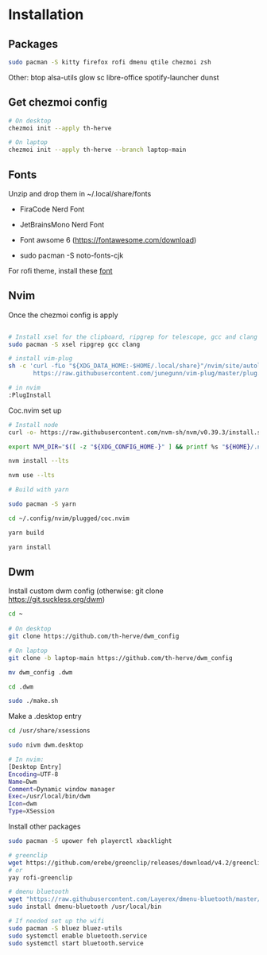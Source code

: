 # Installation

## Packages

```bash
sudo pacman -S kitty firefox rofi dmenu qtile chezmoi zsh
```
Other: btop alsa-utils glow sc libre-office spotify-launcher dunst

## Get chezmoi config

```bash
# On desktop
chezmoi init --apply th-herve

# On laptop
chezmoi init --apply th-herve --branch laptop-main
```

## Fonts

Unzip and drop them in ~/.local/share/fonts
- FiraCode Nerd Font
- JetBrainsMono Nerd Font
- Font awsome 6 (https://fontawesome.com/download)

- sudo pacman -S noto-fonts-cjk


For rofi theme, install these [font](https://github.com/adi1090x/rofi/tree/master/fonts)


## Nvim

Once the chezmoi config is apply

```bash 
 
# Install xsel for the clipboard, ripgrep for telescope, gcc and clang for treesitter (coc.nvim ?)
sudo pacman -S xsel ripgrep gcc clang

# install vim-plug
sh -c 'curl -fLo "${XDG_DATA_HOME:-$HOME/.local/share}"/nvim/site/autoload/plug.vim --create-dirs \
       https://raw.githubusercontent.com/junegunn/vim-plug/master/plug.vim'

# in nvim
:PlugInstall

```
Coc.nvim set up

```bash
# Install node
curl -o- https://raw.githubusercontent.com/nvm-sh/nvm/v0.39.3/install.sh | bash

export NVM_DIR="$([ -z "${XDG_CONFIG_HOME-}" ] && printf %s "${HOME}/.nvm" || printf %s "${XDG_CONFIG_HOME}/nvm")" [ -s "$NVM_DIR/nvm.sh" ] && \. "$NVM_DIR/nvm.sh"

nvm install --lts

nvm use --lts

# Build with yarn

sudo pacman -S yarn

cd ~/.config/nvim/plugged/coc.nvim

yarn build

yarn install
```

## Dwm

Install custom dwm config (otherwise: git clone https://git.suckless.org/dwm)

```bash
cd ~
 
# On desktop
git clone https://github.com/th-herve/dwm_config

# On laptop
git clone -b laptop-main https://github.com/th-herve/dwm_config

mv dwm_config .dwm

cd .dwm

sudo ./make.sh
```

Make a .desktop entry

```bash
cd /usr/share/xsessions

sudo nivm dwm.desktop

# In nvim:
[Desktop Entry]
Encoding=UTF-8
Name=Dwm
Comment=Dynamic window manager
Exec=/usr/local/bin/dwm
Icon=dwm
Type=XSession
```

Install other packages

```bash
sudo pacman -S upower feh playerctl xbacklight

# greenclip
wget https://github.com/erebe/greenclip/releases/download/v4.2/greenclip
# or
yay rofi-greenclip

# dmenu bluetooth
wget "https://raw.githubusercontent.com/Layerex/dmenu-bluetooth/master/dmenu-bluetooth"
sudo install dmenu-bluetooth /usr/local/bin

# If needed set up the wifi
sudo pacman -S bluez bluez-utils
sudo systemctl enable bluetooth.service
sudo systemctl start bluetooth.service
```
